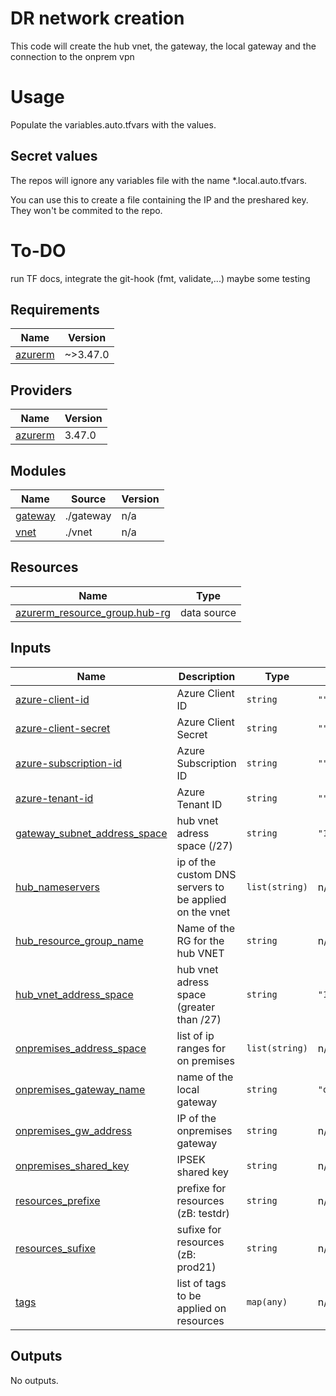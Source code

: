 # DR network creation

This code will create the hub vnet, the gateway, the local gateway and the connection to the onprem vpn

# Usage

Populate the variables.auto.tfvars with the values.

## Secret values

The repos will ignore any variables file with the name *.local.auto.tfvars.

You can use this to create a file containing the IP and the preshared key. They won't be commited to the repo.

# To-DO

run TF docs, integrate the git-hook (fmt, validate,...) maybe some testing

## Requirements

| Name | Version |
|------|---------|
| <a name="requirement_azurerm"></a> [azurerm](#requirement\_azurerm) | ~>3.47.0 |

## Providers

| Name | Version |
|------|---------|
| <a name="provider_azurerm"></a> [azurerm](#provider\_azurerm) | 3.47.0 |

## Modules

| Name | Source | Version |
|------|--------|---------|
| <a name="module_gateway"></a> [gateway](#module\_gateway) | ./gateway | n/a |
| <a name="module_vnet"></a> [vnet](#module\_vnet) | ./vnet | n/a |

## Resources

| Name | Type |
|------|------|
| [azurerm_resource_group.hub-rg](https://registry.terraform.io/providers/hashicorp/azurerm/latest/docs/data-sources/resource_group) | data source |

## Inputs

| Name | Description | Type | Default | Required |
|------|-------------|------|---------|:--------:|
| <a name="input_azure-client-id"></a> [azure-client-id](#input\_azure-client-id) | Azure Client ID | `string` | `""` | no |
| <a name="input_azure-client-secret"></a> [azure-client-secret](#input\_azure-client-secret) | Azure Client Secret | `string` | `""` | no |
| <a name="input_azure-subscription-id"></a> [azure-subscription-id](#input\_azure-subscription-id) | Azure Subscription ID | `string` | `""` | no |
| <a name="input_azure-tenant-id"></a> [azure-tenant-id](#input\_azure-tenant-id) | Azure Tenant ID | `string` | `""` | no |
| <a name="input_gateway_subnet_address_space"></a> [gateway\_subnet\_address\_space](#input\_gateway\_subnet\_address\_space) | hub vnet adress space (/27) | `string` | `"10.0.0.0/27"` | no |
| <a name="input_hub_nameservers"></a> [hub\_nameservers](#input\_hub\_nameservers) | ip of the custom DNS servers to be applied on the vnet | `list(string)` | n/a | yes |
| <a name="input_hub_resource_group_name"></a> [hub\_resource\_group\_name](#input\_hub\_resource\_group\_name) | Name of the RG for the hub VNET | `string` | n/a | yes |
| <a name="input_hub_vnet_address_space"></a> [hub\_vnet\_address\_space](#input\_hub\_vnet\_address\_space) | hub vnet adress space (greater than /27) | `string` | `"10.0.0.0/16"` | no |
| <a name="input_onpremises_address_space"></a> [onpremises\_address\_space](#input\_onpremises\_address\_space) | list of ip ranges for on premises | `list(string)` | n/a | yes |
| <a name="input_onpremises_gateway_name"></a> [onpremises\_gateway\_name](#input\_onpremises\_gateway\_name) | name of the local gateway | `string` | `"onpremises"` | no |
| <a name="input_onpremises_gw_address"></a> [onpremises\_gw\_address](#input\_onpremises\_gw\_address) | IP of the onpremises gateway | `string` | n/a | yes |
| <a name="input_onpremises_shared_key"></a> [onpremises\_shared\_key](#input\_onpremises\_shared\_key) | IPSEK shared key | `string` | n/a | yes |
| <a name="input_resources_prefixe"></a> [resources\_prefixe](#input\_resources\_prefixe) | prefixe for resources (zB: testdr) | `string` | n/a | yes |
| <a name="input_resources_sufixe"></a> [resources\_sufixe](#input\_resources\_sufixe) | sufixe for resources (zB: prod21) | `string` | n/a | yes |
| <a name="input_tags"></a> [tags](#input\_tags) | list of tags to be applied on resources | `map(any)` | n/a | yes |

## Outputs

No outputs.
